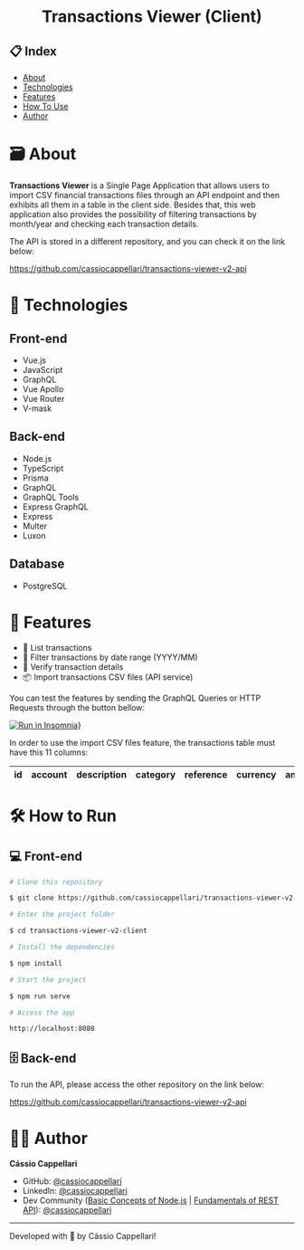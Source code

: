 <h1 align="center">Transactions Viewer (Client)</h1>

## 📋 Index

- [About](#-about)
- [Technologies](#-technologies)
- [Features](#-features)
- [How To Use](#-how-to-use)
- [Author](#-author)

# 🗃 About

**Transactions Viewer** is a Single Page Application that allows users to import CSV financial transactions files through an API endpoint and then exhibits all them in a table in the client side. Besides that, this web application also provides the possibility of filtering transactions by month/year and checking each transaction details.

The API is stored in a different repository, and you can check it on the link below:

https://github.com/cassiocappellari/transactions-viewer-v2-api

# 🤖 Technologies

## Front-end

- Vue.js
- JavaScript
- GraphQL
- Vue Apollo
- Vue Router
- V-mask

## Back-end

- Node.js
- TypeScript
- Prisma
- GraphQL
- GraphQL Tools
- Express GraphQL
- Express
- Multer
- Luxon

## Database

- PostgreSQL

# 🚀 Features

- 📃 List transactions
- 📆 Filter transactions by date range (YYYY/MM)
- 🔎 Verify transaction details
- 📦 Import transactions CSV files (API service)

You can test the features by sending the GraphQL Queries or HTTP Requests through the button bellow:

[![Run in Insomnia}](https://insomnia.rest/images/run.svg)](https://insomnia.rest/run/?label=transactions-viewer-app&uri=https%3A%2F%2Fraw.githubusercontent.com%2Fcassiocappellari%2Ftransactions-viewer-app%2Fmaster%2Fserver%2Ftransaction-viewer-collection.json)

In order to use the import CSV files feature, the transactions table must have this 11 columns:

| id 	| account 	| description 	| category 	| reference 	| currency 	| amount 	| status 	| transactionDate 	| createdAt 	| updatedAt 	|
|:--:	|:-------:	|:-----------:	|:--------:	|:---------:	|:--------:	|:------:	|:------:	|:---------------:	|:---------:	|:---------:	|

# 🛠 How to Run

## 💻 Front-end

```bash
# Clone this repository

$ git clone https://github.com/cassiocappellari/transactions-viewer-v2-client

# Enter the project folder

$ cd transactions-viewer-v2-client

# Install the dependencies

$ npm install

# Start the project

$ npm run serve

# Access the app

http://localhost:8080

```

## 🗄 Back-end

To run the API, please access the other repository on the link below:

https://github.com/cassiocappellari/transactions-viewer-v2-api

# 👨‍🚀 Author

**Cássio Cappellari**

- GitHub: [@cassiocappellari](https://github.com/cassiocappellari)
- LinkedIn: [@cassiocappellari](https://www.linkedin.com/in/cassiocappellari/)
- Dev Community ([Basic Concepts of Node.js](https://dev.to/cassiocappellari/basic-concepts-of-node-js-pch) | [Fundamentals of REST API](https://dev.to/cassiocappellari/fundamentals-of-rest-api-2nag)): [@cassiocappellari](https://dev.to/cassiocappellari)

---

Developed with 🤍 by Cássio Cappellari!
